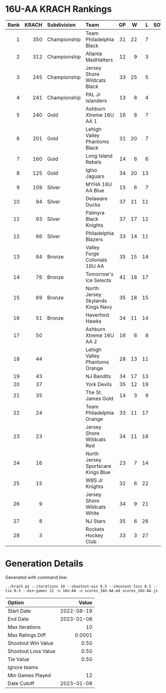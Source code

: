 # 16U-AA KRACH Rankings
Rank|KRACH|Subdivision|Team|GP|W|L|SOW|SOL|T|SoS
---:|---:|:---|:---|---:|---:|---:|---:|---:|---:|---:
1|350|Championship|Team Philadelphia Black|31|22|7|2|0|0|288
2|312|Championship|Atlanta MadHatters|12|9|3|0|0|0|155
3|245|Championship|Jersey Shore Wildcats Black|33|25|5|0|3|0|80
4|241|Championship|PAL Jr Islanders|13|8|4|1|0|0|339
5|240|Gold|Ashburn Xtreme 16U AA 1|16|8|7|0|1|0|431
6|201|Gold|Lehigh Valley Phantoms Black|31|20|7|3|1|0|154
7|160|Gold|Long Island Rebels|14|6|6|2|0|0|329
8|125|Gold|Igloo Jaguars|34|20|13|0|1|0|143
9|109|Silver|MYHA 16U AA Blue|15|6|7|2|0|0|289
10|94|Silver|Delaware Ducks|37|21|11|2|3|0|68
11|93|Silver|Palmyra Black Knights|37|17|12|4|4|0|97
12|86|Silver|Philadelphia Blazers|33|14|11|3|5|0|133
13|84|Bronze|Valley Forge Colonials 16U AA|35|15|14|3|3|0|107
14|76|Bronze|Tomorrow's Ice Selects|41|18|17|3|3|0|100
15|69|Bronze|North Jersey Skylands Kings Navy|35|18|15|2|0|0|86
16|51|Bronze|Haverford Hawks|34|11|14|3|6|0|101
17|50||Ashburn Xtreme 16U AA 2|16|6|8|2|0|0|96
18|44||Lehigh Valley Phantoms Orange|28|13|11|3|1|0|62
19|43||NJ Bandits|34|17|13|2|2|0|55
20|37||York Devils|35|12|19|2|2|0|90
21|35||The St. James Gold|14|3|9|2|0|0|118
22|24||Team Philadelphia Orange|33|11|17|3|2|0|62
23|23||Jersey Shore Wildcats Red|34|11|18|1|4|0|67
24|16||North Jersey Sportscare Kings Blue|23|7|14|2|0|0|78
25|15||WBS Jr Knights|32|6|22|4|0|0|88
26|9||Jersey Shore Wildcats White|34|9|21|0|4|0|65
27|8||NJ Stars|35|6|26|1|2|0|98
28|3||Rockets Hockey Club|33|3|27|2|1|0|39
# Generation Details

Generated with command line:
```
../krach.py --iterations 10 --shootout-win 0.5 --shootout-loss 0.5 --tie 0.5 --min-games 12 -n 16U-AA -o scores_16U-AA.md scores_16U-AA.js
```

| Option | Value |
| :----- | ----: |
| Start Date | 2022-08-19 |
| End Date | 2023-01-08 |
| Max Iterations | 10 |
| Max Ratings Diff | 0.0001 |
| Shootout Win Value | 0.50 |
| Shootout Loss Value | 0.50 |
| Tie Value | 0.50 |
| Ignore teams |  |
| Min Games Played | 12 |
| Date Cutoff | 2023-01-08 |

